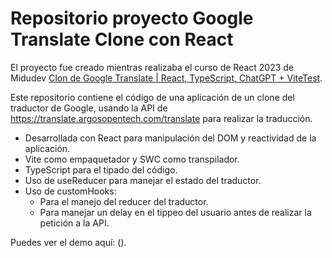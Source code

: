 # Repositorio proyecto Google Translate Clone con React

El proyecto fue creado mientras realizaba el curso de React 2023 de Midudev [Clon de Google Translate | React, TypeScript, ChatGPT + ViteTest](https://www.youtube.com/@midulive).

Este repositorio contiene el código de una aplicación de un clone del traductor de Google, usando la API de https://translate.argosopentech.com/translate para realizar la traducción.

- Desarrollada con React para manipulación del DOM y reactividad de la aplicación.
- Vite como empaquetador y SWC como transpilador.
- TypeScript para el tipado del código.
- Uso de useReducer para manejar el estado del traductor.
- Uso de customHooks:
    - Para el manejo del reducer del traductor.
    - Para manejar un delay en el tippeo del usuario antes de realizar la petición a la API.

Puedes ver el demo aquí: ().
